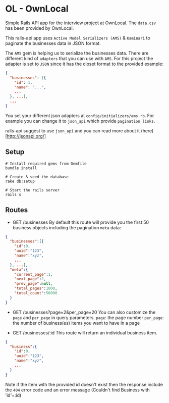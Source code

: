 # OL - OwnLocal
Simple Rails API app for the interview project at OwnLocal. The `data.csv` has been provided by OwnLocal.

This rails-api app uses `Active Model Serializers (AMS)` & `Kaminari` to paginate the businesses data in JSON format.

The `AMS` gem is helping us to serialize the businesses data. There are different kind of `adapters` that you can use with `AMS`. For this project the adapter is set to `JSON` since it has the closet format to the provided example:

```json
{
  "businesses": [{
    "id": 1,
    "name": "...",
    ...
  }, ...],
  ...
}
```
You set your different json adapters at `config/initializers/ams.rb`. For example you can change it to `json_api` which provide `pagination links`.

rails-api suggest to use `json_api` and you can read more about it (here)[http://jsonapi.org/]

## Setup
```shell
# Install required gems from Gemfile
bundle install

# Create & seed the database
rake db:setup

# Start the rails server
rails s
```

## Routes
- GET /businesses
By default this route will provide you the first 50 business objects including the pagination `meta` data:

```json
{
  "businesses":[{
    "id":0,
    "uuid":"123",
    "name":"xyz",
    ...
  }, ...],
  "meta":{
    "current_page":1,
    "next_page":2,
    "prev_page":null,
    "total_pages":1000,
    "total_count":50000
  }
}
```
- GET /businesses?page=2&per_page=20
You can also customize the `page` and `per_page` in query parameters.
`page`: the page number
`per_page`: the number of business(es) items you want to have in a page

- GET /businesses/:id
This route will return an individual business item.
```json
{
  "business":{
    "id":0,
    "uuid":"123",
    "name":"xyz",
    ...
  }
}
```
Note if the item with the provided id doesn't exist then the response include the `404` error code and an error message (Couldn't find Business with 'id'=:id)

